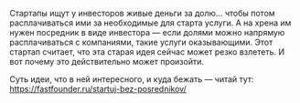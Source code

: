 
Стартапы ищут у инвесторов живые деньги за долю… чтобы потом расплачиваться ими за необходимые для старта услуги. А на хрена им нужен посредник в виде инвестора — если долями можно напрямую расплачиваться с компаниями, такие услуги оказывающими. Этот стартап считает, что эта старая идея сейчас может резко взлететь. И вот почему это действительно может произойти.

Суть идеи, что в ней интересного, и куда бежать — читай тут: https://fastfounder.ru/startuj-bez-posrednikov/